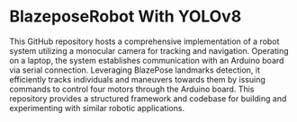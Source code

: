 # BlazeposeRobot With YOLOv8
This GitHub repository hosts a comprehensive implementation of a robot system utilizing a monocular camera for tracking and navigation. Operating on a laptop, the system establishes communication with an Arduino board via serial connection. Leveraging BlazePose landmarks detection, it efficiently tracks individuals and maneuvers towards them by issuing commands to control four motors through the Arduino board. This repository provides a structured framework and codebase for building and experimenting with similar robotic applications.
